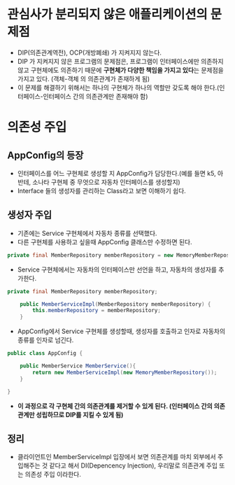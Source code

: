 # 관심사가 분리되지 않은 애플리케이션의 문제점
- DIP(의존관계역전), OCP(개방폐쇄) 가 지켜지지 않는다.
- DIP 가 지켜지지 않은 프로그램의 문제점은, 프로그램이 인터페이스에만 의존하지 않고 구현체에도 의존하기 때문에 <strong>구현체가 다양한 책임을 가지고 있다</strong>는 문제점을 가지고 있다. (객체-객체 의 의존관계가 존재하게 됨)
- 이 문제를 해결하기 위해서는 하나의 구현체가 하나의 역할만 갖도록 해야 한다.(인터페이스-인터페이스 간의 의존관계만 존재해야 함)

# 의존성 주입
## AppConfig의 등장
- 인터페이스를 어느 구현체로 생성할 지 AppConfig가 담당한다.(예를 들면 k5, 아반테, 소나타 구현체 중 무엇으로 자동차 인터페이스를 생성할지)
- Interface 들의 생성자를 관리하는 Class라고 보면 이해하기 쉽다.
## 생성자 주입
- 기존에는 Service 구현체에서 자동차 종류를 선택했다.
- 다른 구현체를 사용하고 싶을때 AppConfig 클래스만 수정하면 된다.
```java
private final MemberRepository memberRepository = new MemoryMemberRepository;
```
- Service 구현체에서는 자동차의 인터페이스만 선언을 하고, 자동차의 생성자를 추가한다.
```java
private final MemberRepository memberRepository;

    public MemberServiceImpl(MemberRepository memberRepository) {
        this.memberRepository = memberRepository;
    }
``` 
- AppConfig에서 Service 구현체를 생성할때, 생성자를 호출하고 인자로 자동차의 종류를 인자로 넘긴다.
```java
public class AppConfig {

    public MemberService MemberService(){
        return new MemberServiceImpl(new MemoryMemberRepository());
    }

}
```
- <strong>이 과정으로 각 구현체 간의 의존관계를 제거할 수 있게 된다. (인터페이스 간의 의존관계만 성립하므로 DIP를 지킬 수 있게 됨)</strong>
## 정리
- 클라이언트인 MemberServiceImpl 입장에서 보면 의존관계를 마치 외부에서 주입해주는 것 같다고 해서 DI(Depencency Injection), 우리말로 의존관계 주입 또는 의존성 주입 이라한다.